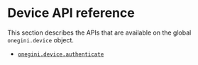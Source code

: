 # Device API reference

This section describes the APIs that are available on the global `onegini.device` object.

  * [`onegini.device.authenticate`](authenticate.md)

